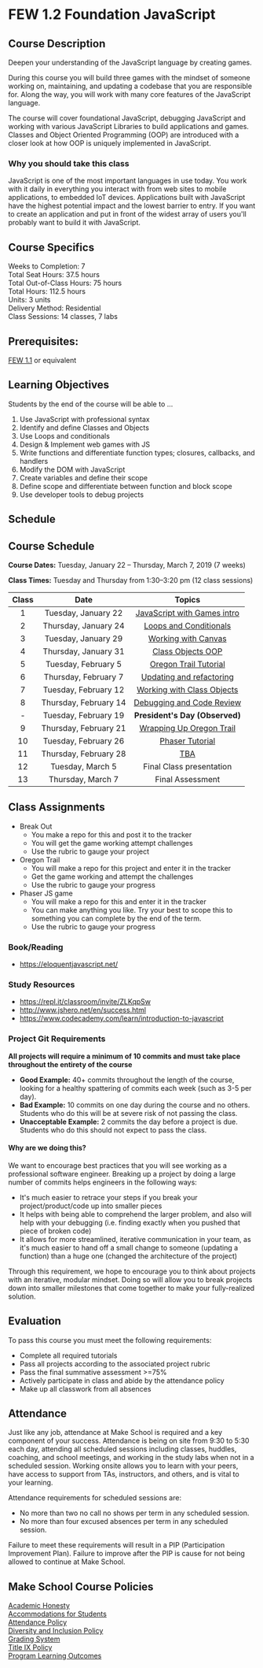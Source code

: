 # FEW 1.2 Foundation JavaScript

## Course Description

Deepen your understanding of the JavaScript language by creating games.

During this course you will build three games with the mindset of someone working on, maintaining, and updating a codebase that you are responsible for. Along the way, you will work with many core features of the JavaScript language.

The course will cover foundational JavaScript, debugging JavaScript and working with various JavaScript Libraries to build applications and games. Classes and Object Oriented Programming (OOP) are introduced with a closer look at how OOP is uniquely implemented in JavaScript.   

### Why you should take this class

JavaScript is one of the most important languages in use today. You work with it daily in everything you interact with from web sites to mobile applications, to embedded IoT devices. Applications built with JavaScript have the highest potential impact and the lowest barrier to entry. If you want to create an application and put in front of the widest array of users you'll probably want to build it with JavaScript.

## Course Specifics

Weeks to Completion:  7 <br>
Total Seat Hours:  37.5 hours <br>
Total Out-of-Class Hours: 75 hours <br>
Total Hours: 112.5 hours <br>
Units:  3 units <br>
Delivery Method:  Residential <br>
Class Sessions:  14 classes, 7 labs

## Prerequisites:  

[FEW 1.1](https://github.com/Make-School-Courses/FEW-1.1-Web-Foundations) or equivalent

## Learning Objectives

Students by the end of the course will be able to ...

1. Use JavaScript with professional syntax
1. Identify and define Classes and Objects
1. Use Loops and conditionals
1. Design & Implement web games with JS
1. Write functions and differentiate function types; closures, callbacks, and handlers
1. Modify the DOM with JavaScript
1. Create variables and define their scope
1. Define scope and differentiate between function and block scope
1. Use developer tools to debug projects

## Schedule

## Course Schedule
**Course Dates:** Tuesday, January 22 – Thursday, March 7, 2019 (7 weeks)

**Class Times:** Tuesday and Thursday from 1:30–3:20 pm (12 class sessions)

| Class |          Date          |                 Topics                  |
|:-----:|:----------------------:|:---------------------------------------:|
|  1    |  Tuesday, January 22   | [JavaScript with Games intro](class-01) |
|  2    | Thursday, January 24   | [Loops and Conditionals](class-02) |
|  3    |  Tuesday, January 29   | [Working with Canvas](class-03) |
|  4    | Thursday, January 31   | [Class Objects OOP](class-04) |
|  5    |  Tuesday, February 5   | [Oregon Trail Tutorial](class-05) |
|  6    | Thursday, February 7   | [Updating and refactoring](class-06) |
|  7    |  Tuesday, February 12  | [Working with Class Objects](class-07) |
|  8    | Thursday, February 14  | [Debugging and Code Review](class-08) |
|  -    |  Tuesday, February 19  | **President's Day (Observed)** |
|  9    | Thursday, February 21  | [Wrapping Up Oregon Trail](class-09) |
|  10   |  Tuesday, February 26  | [Phaser Tutorial](class-10) |
|  11   | Thursday, February 28  | [TBA](class-11) |
|  12   |  Tuesday, March 5      | Final Class presentation |
|  13   | Thursday, March 7      | Final Assessment |

## Class Assignments

- Break Out
  - You make a repo for this and post it to the tracker
  - You will get the game working attempt challenges
  - Use the rubric to gauge your project
- Oregon Trail
  - You will make a repo for this project and enter it in the tracker
  - Get the game working and attempt the challenges
  - Use the rubric to gauge your progress
- Phaser JS game
  - You will make a repo for this and enter it in the tracker
  - You can make anything you like. Try your best to scope this to something you can complete by the end of the term.
  - Use the rubric to gauge your progress

### Book/Reading

- https://eloquentjavascript.net/

### Study Resources

- https://repl.it/classroom/invite/ZLKqpSw
- http://www.jshero.net/en/success.html
- https://www.codecademy.com/learn/introduction-to-javascript

### Project Git Requirements
**All projects will require a minimum of 10 commits and must take place throughout the entirety of the course**

- **Good Example:** 40+ commits throughout the length of the course, looking for a healthy spattering of commits each week (such as 3-5 per day).
- **Bad Example:** 10 commits on one day during the course and no others. Students who do this will be at severe risk of not passing the class.
- **Unacceptable Example:** 2 commits the day before a project is due. Students who do this should not expect to pass the class.

#### Why are we doing this?

We want to encourage best practices that you will see working as a professional software engineer. Breaking up a project by doing a large number of commits helps engineers in the following ways:

- It's much easier to retrace your steps if you break your project/product/code up into smaller pieces
- It helps with being able to comprehend the larger problem, and also will help with your debugging (i.e. finding exactly when you pushed that piece of broken code)
- It allows for more streamlined, iterative communication in your team, as it's much easier to hand off a small change to someone (updating a function) than a huge one (changed the architecture of the project)

Through this requirement, we hope to encourage you to think about projects with an iterative, modular mindset. Doing so will allow you to break projects down into smaller milestones that come together to make your fully-realized solution.

## Evaluation
To pass this course you must meet the following requirements:

- Complete all required tutorials
- Pass all projects according to the associated project rubric
- Pass the final summative assessment >=75%
- Actively participate in class and abide by the attendance policy
- Make up all classwork from all absences

## Attendance

Just like any job, attendance at Make School is required and a key component of your success. Attendance is being on site from 9:30 to 5:30 each day, attending all scheduled sessions including classes, huddles, coaching, and school meetings, and working in the study labs when not in a scheduled session. Working onsite allows you to learn with your peers, have access to support from TAs, instructors, and others, and is vital to your learning.

Attendance requirements for scheduled sessions are:
- No more than two no call no shows per term in any scheduled session.
- No more than four excused absences per term in any scheduled session.

Failure to meet these requirements will result in a PIP (Participation Improvement Plan).  Failure to improve after the PIP is cause for not being allowed to continue at Make School. 


## Make School Course Policies

[Academic Honesty](https://make.sc/academic-honesty)<br>
[Accommodations for Students](https://make.sc/accommodations-for-students)<br>
[Attendance Policy](https://make.sc/attendance-policy)  
[Diversity and Inclusion Policy](https://make.sc/diversity-and-inclusion-policy)<br>
[Grading System](https://make.sc/grading-system)
<br>
[Title IX Policy](https://make.sc/title-ix-policy)<br>
[Program Learning Outcomes](https://make.sc/program-learning-outcomes)
